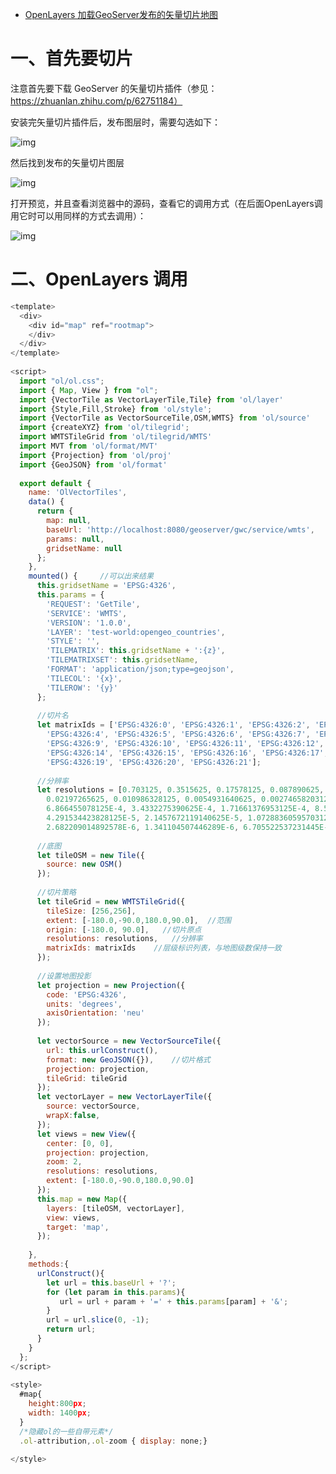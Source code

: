 - [OpenLayers 加载GeoServer发布的矢量切片地图](https://blog.csdn.net/Ocean111best/article/details/107454291)



# 一、首先要切片

注意首先要下载 GeoServer 的矢量切片插件（参见：https://zhuanlan.zhihu.com/p/62751184）

安装完矢量切片插件后，发布图层时，需要勾选如下：

![img](https://img-blog.csdnimg.cn/20200720000309610.png?x-oss-process=image/watermark,type_ZmFuZ3poZW5naGVpdGk,shadow_10,text_aHR0cHM6Ly9ibG9nLmNzZG4ubmV0L09jZWFuMTExYmVzdA==,size_16,color_FFFFFF,t_70)

然后找到发布的矢量切片图层

![img](https://img-blog.csdnimg.cn/20200720000510937.png?x-oss-process=image/watermark,type_ZmFuZ3poZW5naGVpdGk,shadow_10,text_aHR0cHM6Ly9ibG9nLmNzZG4ubmV0L09jZWFuMTExYmVzdA==,size_16,color_FFFFFF,t_70)

打开预览，并且查看浏览器中的源码，查看它的调用方式（在后面OpenLayers调用它时可以用同样的方式去调用）：

![img](https://img-blog.csdnimg.cn/20200720000809424.png?x-oss-process=image/watermark,type_ZmFuZ3poZW5naGVpdGk,shadow_10,text_aHR0cHM6Ly9ibG9nLmNzZG4ubmV0L09jZWFuMTExYmVzdA==,size_16,color_FFFFFF,t_70)

# 二、OpenLayers 调用

```js
<template>
  <div>
    <div id="map" ref="rootmap">
    </div>
  </div>
</template>
 
<script>
  import "ol/ol.css";
  import { Map, View } from "ol";
  import {VectorTile as VectorLayerTile,Tile} from 'ol/layer'
  import {Style,Fill,Stroke} from 'ol/style';
  import {VectorTile as VectorSourceTile,OSM,WMTS} from 'ol/source'
  import {createXYZ} from 'ol/tilegrid';
  import WMTSTileGrid from 'ol/tilegrid/WMTS'
  import MVT from 'ol/format/MVT'
  import {Projection} from 'ol/proj'
  import {GeoJSON} from 'ol/format'
 
  export default {
    name: 'OlVectorTiles',
    data() {
      return {
        map: null,
        baseUrl: 'http://localhost:8080/geoserver/gwc/service/wmts',
        params: null,
        gridsetName: null
      };
    },
    mounted() {     //可以出来结果
      this.gridsetName = 'EPSG:4326',
      this.params = {
        'REQUEST': 'GetTile',
        'SERVICE': 'WMTS',
        'VERSION': '1.0.0',
        'LAYER': 'test-world:opengeo_countries',
        'STYLE': '',
        'TILEMATRIX': this.gridsetName + ':{z}',
        'TILEMATRIXSET': this.gridsetName,
        'FORMAT': 'application/json;type=geojson',
        'TILECOL': '{x}',
        'TILEROW': '{y}'
      };
 
      //切片名
      let matrixIds = ['EPSG:4326:0', 'EPSG:4326:1', 'EPSG:4326:2', 'EPSG:4326:3',
        'EPSG:4326:4', 'EPSG:4326:5', 'EPSG:4326:6', 'EPSG:4326:7', 'EPSG:4326:8',
        'EPSG:4326:9', 'EPSG:4326:10', 'EPSG:4326:11', 'EPSG:4326:12', 'EPSG:4326:13',
        'EPSG:4326:14', 'EPSG:4326:15', 'EPSG:4326:16', 'EPSG:4326:17', 'EPSG:4326:18',
        'EPSG:4326:19', 'EPSG:4326:20', 'EPSG:4326:21'];
 
      //分辨率
      let resolutions = [0.703125, 0.3515625, 0.17578125, 0.087890625, 0.0439453125,
        0.02197265625, 0.010986328125, 0.0054931640625, 0.00274658203125, 0.001373291015625,
        6.866455078125E-4, 3.4332275390625E-4, 1.71661376953125E-4, 8.58306884765625E-5,
        4.291534423828125E-5, 2.1457672119140625E-5, 1.0728836059570312E-5, 5.364418029785156E-6,
        2.682209014892578E-6, 1.341104507446289E-6, 6.705522537231445E-7, 3.3527612686157227E-7];
 
      //底图
      let tileOSM = new Tile({
        source: new OSM()
      });
 
      //切片策略
      let tileGrid = new WMTSTileGrid({
        tileSize: [256,256],
        extent: [-180.0,-90.0,180.0,90.0],  //范围
        origin: [-180.0, 90.0],   //切片原点
        resolutions: resolutions,   //分辨率
        matrixIds: matrixIds    //层级标识列表，与地图级数保持一致
      });
 
      //设置地图投影
      let projection = new Projection({
        code: 'EPSG:4326',
        units: 'degrees',
        axisOrientation: 'neu'
      });
 
      let vectorSource = new VectorSourceTile({
        url: this.urlConstruct(),
        format: new GeoJSON({}),    //切片格式
        projection: projection,
        tileGrid: tileGrid
      });
      let vectorLayer = new VectorLayerTile({
        source: vectorSource,
        wrapX:false,
      });
      let views = new View({
        center: [0, 0],
        projection: projection,
        zoom: 2,
        resolutions: resolutions,
        extent: [-180.0,-90.0,180.0,90.0]
      });
      this.map = new Map({
        layers: [tileOSM, vectorLayer],
        view: views,
        target: 'map',
      });
 
    },
    methods:{
      urlConstruct(){
        let url = this.baseUrl + '?';
        for (let param in this.params){
           url = url + param + '=' + this.params[param] + '&';
        }
        url = url.slice(0, -1);
        return url;
      }
    }
  };
</script>
 
<style>
  #map{
    height:800px;
    width: 1400px;
  }
  /*隐藏ol的一些自带元素*/
  .ol-attribution,.ol-zoom { display: none;}
 
</style>
```